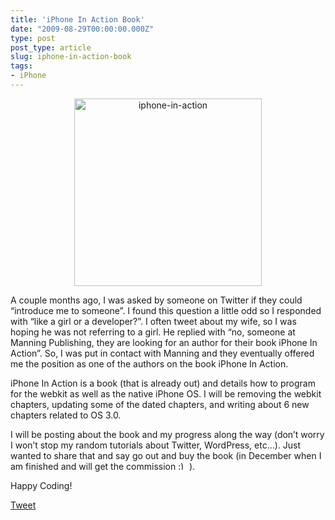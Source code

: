 ```yaml
---
title: 'iPhone In Action Book'
date: "2009-08-29T00:00:00.000Z"
type: post 
post_type: article
slug: iphone-in-action-book
tags: 
- iPhone
---
```

<p style="text-align: center;">
  <a href="http://brandontreb.com/wp-content/uploads/2009/08/iphone-in-action.jpg"><img class="size-thumbnail wp-image-456  aligncenter" title="iphone-in-action" src="/uploads/2009/iphone-in-action-300x300.jpg" alt="iphone-in-action" width="300" height="300" /></a>
</p>

<p style="text-align: left;">
  A couple months ago, I was asked by someone on Twitter if they could &#8220;introduce me to someone&#8221;. I found this question a little odd so I responded with &#8220;like a girl or a developer?&#8221;. I often tweet about my wife, so I was hoping he was not referring to a girl. He replied with &#8220;no, someone at Manning Publishing, they are looking for an author for their book iPhone In Action&#8221;. So, I was put in contact with Manning and they eventually offered me the position as one of the authors on the book iPhone In Action.
</p>

<p style="text-align: left;">
  iPhone In Action is a book (that is already out) and details how to program for the webkit as well as the native iPhone OS. I will be removing the webkit chapters, updating some of the dated chapters, and writing about 6 new chapters related to OS 3.0.
</p>

<p style="text-align: left;">
  I will be posting about the book and my progress along the way (don&#8217;t worry I won&#8217;t stop my random tutorials about Twitter, WordPress, etc&#8230;). Just wanted to share that and say go out and buy the book (in December when I am finished and will get the commission <img src="http://brandontreb.com/wp-includes/images/smilies/simple-smile.png" alt=":)" class="wp-smiley" style="height: 1em; max-height: 1em;" /> ).
</p>

<p style="text-align: left;">
  Happy Coding!
</p>

<div style="">
  <a href="http://twitter.com/share" class="twitter-share-button" data-count="horizontal" data-text="iPhone In Action Book" data-url="http://brandontreb.com/iphone-in-action-book"  data-via="brandontreb" data-related="brandontreb:">Tweet</a>
</div>
